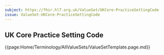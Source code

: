 ```yaml
---
subject: https://fhir.hl7.org.uk/ValueSet/UKCore-PracticeSettingCode
issue: ValueSet-UKCore-PracticeSettingCode
---
```

## UK Core Practice Setting Code

{{page:Home/Terminology/AllValueSets/ValueSetTemplate.page.md}}